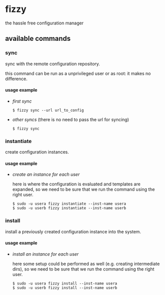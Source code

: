 fizzy
=====

the hassle free configuration manager


## available commands

### sync

sync with the remote configuration repository.

this command can be run as a unprivileged user or as root: it makes no
difference.

#### usage example

* *first sync*

  ```ShellSession
  $ fizzy sync --url url_to_config
  ```

* *other syncs* (there is no need to pass the url for syncing)

  ```ShellSession
  $ fizzy sync
  ```

### instantiate

create configuration instances.

#### usage example

* *create an instance for each user*

  here is where the configuration is evaluated and templates are expanded,
  so we need to be sure that we run the command using the right user.

  ```ShellSession
  $ sudo -u usera fizzy instantiate --inst-name usera
  $ sudo -u userb fizzy instantiate --inst-name userb
  ```

### install

install a previously created configuration instance into the system.

#### usage example

* *install an instance for each user*

  here some setup could be performed as well (e.g. creating intermediate dirs),
  so we need to be sure that we run the command using the right user.

  ```ShellSession
  $ sudo -u usera fizzy install --inst-name usera
  $ sudo -u userb fizzy install --inst-name userb
  ```
